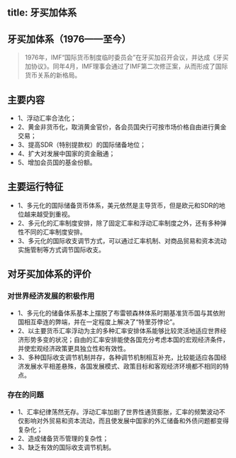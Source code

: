title: 牙买加体系
------------------------------------
<!-- zh-CN:+ -->

## 牙买加体系（1976——至今）
> 1976年，IMF“国际货币制度临时委员会”在牙买加召开会议，并达成《牙买加协议》。同年4月，IMF理事会通过了IMF第二次修正案，从而形成了国际货币关系的新格局。

## 主要内容
* 1、浮动汇率合法化；
* 2、黄金非货币化，取消黄金官价，各会员国央行可按市场价格自由进行黄金交易；
* 3、提高SDR（特别提款权）的国际储备地位；
* 4、扩大对发展中国家的资金融通；
* 5、增加会员国的基金份额。

## 主要运行特征
* 1、多元化的国际储备货币体系，美元依然是主导货币，但是欧元和SDR的地位越来越受到重视。
* 2、多元化的汇率制度安排，除了固定汇率和浮动汇率制度之外，还有多种弹性不同的汇率制度安排。
* 3、多元化的国际收支调节方式，可以通过汇率机制、对商品贸易和资本流动实施管制等方式调节国际收支。

## 对牙买加体系的评价
### 对世界经济发展的积极作用
* 1、多元化的储备体系基本上摆脱了布雷顿森林体系时期基准货币国与其依附国相互牵连的弊端，并在一定程度上解决了“特里芬悖论”。
* 2、以主要货币汇率浮动为主的多种汇率安排体系能够比较灵活地适应世界经济形势多变的状况；自由的汇率安排能使各国充分考虑本国的宏观经济条件，并使宏观经济政策更具独立性和有效性。
* 3、多种国际收支调节机制并存，各种调节机制相互补充，比较能适应各国经济发展水平相差悬殊，各国发展模式、政策目标和客观经济环境都不相同的特点。

### 存在的问题
* 1、汇率纪律荡然无存。浮动汇率加剧了世界性通货膨胀，汇率的频繁波动不仅影响对外贸易和资本流动，而且使发展中国家的外汇储备和外债问题都变得复杂化；
* 2、造成储备货币管理的复杂性；
* 3、缺乏有效的国际收支调节机制。

<!-- zh-CN:- -->
